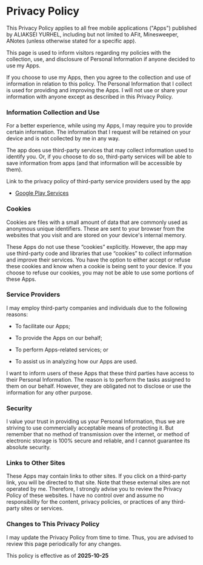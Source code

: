 # Privacy Policy

This Privacy Policy applies to all free mobile applications ("Apps") published by ALIAKSEI YURHEL, including but not limited to AFit, Minesweeper, ANotes (unless otherwise stated for a specific app).

This page is used to inform visitors regarding my policies with the collection, use, and disclosure of Personal Information if anyone decided to use my Apps.

If you choose to use my Apps, then you agree to the collection and use of information in relation to this policy. The Personal Information that I collect is used for providing and improving the Apps. I will not use or share your information with anyone except as described in this Privacy Policy.

### Information Collection and Use

For a better experience, while using my Apps, I may require you to provide certain information. The information that I request will be retained on your device and is not collected by me in any way.

The app does use third-party services that may collect information used to identify you. Or, if you choose to do so, third-party services will be able to save information from apps (and that information will be accessible by them).

Link to the privacy policy of third-party service providers used by the app

- [Google Play Services](https://policies.google.com/privacy)

### Cookies

Cookies are files with a small amount of data that are commonly used as anonymous unique identifiers. These are sent to your browser from the websites that you visit and are stored on your device's internal memory.

These Apps do not use these “cookies” explicitly. However, the app may use third-party code and libraries that use “cookies” to collect information and improve their services. You have the option to either accept or refuse these cookies and know when a cookie is being sent to your device. If you choose to refuse our cookies, you may not be able to use some portions of these Apps.

### Service Providers

I may employ third-party companies and individuals due to the following reasons:

- To facilitate our Apps;

- To provide the Apps on our behalf;

- To perform Apps-related services; or

- To assist us in analyzing how our Apps are used.

I want to inform users of these Apps that these third parties have access to their Personal Information. The reason is to perform the tasks assigned to them on our behalf. However, they are obligated not to disclose or use the information for any other purpose.

### Security

I value your trust in providing us your Personal Information, thus we are striving to use commercially acceptable means of protecting it. But remember that no method of transmission over the internet, or method of electronic storage is 100% secure and reliable, and I cannot guarantee its absolute security.

### Links to Other Sites

These Apps may contain links to other sites. If you click on a third-party link, you will be directed to that site. Note that these external sites are not operated by me. Therefore, I strongly advise you to review the Privacy Policy of these websites. I have no control over and assume no responsibility for the content, privacy policies, or practices of any third-party sites or services.

### Changes to This Privacy Policy

I may update the Privacy Policy from time to time. Thus, you are advised to review this page periodically for any changes.

This policy is effective as of __2025-10-25__
